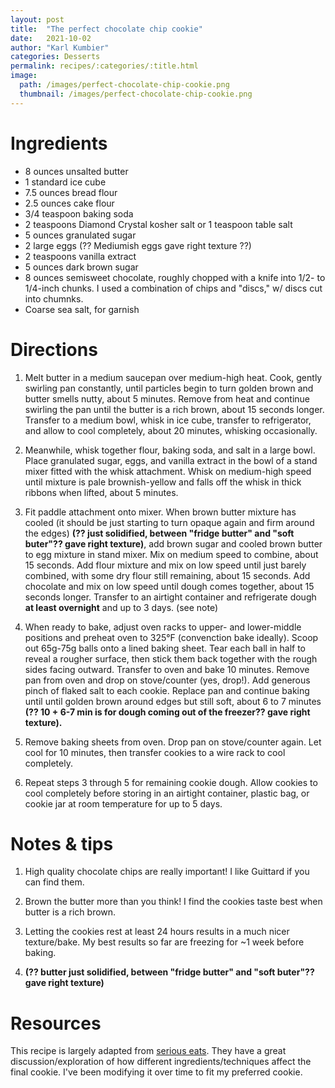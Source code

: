 ```yaml
---
layout: post
title:  "The perfect chocolate chip cookie"
date:   2021-10-02
author: "Karl Kumbier"
categories: Desserts
permalink: recipes/:categories/:title.html
image:
  path: /images/perfect-chocolate-chip-cookie.png
  thumbnail: /images/perfect-chocolate-chip-cookie.png
---
```


# Ingredients

* 8 ounces unsalted butter
* 1 standard ice cube 
* 7.5 ounces bread flour
* 2.5 ounces cake flour 
* 3/4 teaspoon baking soda
* 2 teaspoons Diamond Crystal kosher salt or 1 teaspoon table salt
* 5 ounces granulated sugar 
* 2 large eggs (?? Mediumish eggs gave right texture ??)
* 2 teaspoons vanilla extract
* 5 ounces dark brown sugar
* 8 ounces semisweet chocolate, roughly chopped with a knife into 1/2- to 1/4-inch chunks. I used a combination of chips and "discs," w/ discs cut into chumnks.
* Coarse sea salt, for garnish

# Directions

1. Melt butter in a medium saucepan over medium-high heat. Cook, gently swirling
   pan constantly, until particles begin to turn golden brown and butter smells
nutty, about 5 minutes. Remove from heat and continue swirling the pan until the
butter is a rich brown, about 15 seconds longer. Transfer to a medium bowl,
whisk in ice cube, transfer to refrigerator, and allow to cool completely, about
20 minutes, whisking occasionally. 


2. Meanwhile, whisk together flour, baking soda, and salt in a large bowl. Place
   granulated sugar, eggs, and vanilla extract in the bowl of a stand mixer
fitted with the whisk attachment. Whisk on medium-high speed until mixture is
pale brownish-yellow and falls off the whisk in thick ribbons when lifted, about
5 minutes.

3. Fit paddle attachment onto mixer. When brown butter mixture has cooled (it
   should be just starting to turn opaque again and firm around the edges) 
**(?? just solidified, between "fridge butter" and "soft buter"?? gave right
texture)**, add brown sugar and cooled brown butter to egg mixture in stand mixer. 
Mix on medium
speed to combine, about 15 seconds. Add flour mixture and mix on low speed until
just barely combined, with some dry flour still remaining, about 15 seconds. Add
chocolate and mix on low speed until dough comes together, about 15 seconds
longer. Transfer to an airtight container and refrigerate dough **at least
overnight** and up to 3 days. (see note)

4. When ready to bake, adjust oven racks to upper- and lower-middle positions
   and preheat oven to 325°F (convenction bake ideally). Scoop out 65g-75g balls
onto a lined baking sheet.  Tear each ball in half to reveal a rougher surface,
then stick them back together with the rough sides facing outward. Transfer to
oven and bake 10 minutes. Remove pan from oven and drop on stove/counter (yes,
drop!). Add generous pinch of flaked salt to each cookie. Replace pan and continue 
baking until until golden brown around edges but still soft, about 6 to 7 minutes 
**(?? 10 + 6-7 min is for dough coming out of the freezer?? gave right texture).**

5. Remove baking sheets from oven. Drop pan  on stove/counter again. Let cool 
for 10 minutes, then transfer cookies to a wire rack to cool completely.

6. Repeat steps 3 through 5 for remaining cookie dough. Allow cookies to cool
   completely before storing in an airtight container, plastic bag, or cookie
jar at room temperature for up to 5 days.

# Notes & tips

1. High quality chocolate chips are really important! I like Guittard if you can
   find them.

2. Brown the butter more than you think! I find the cookies taste best when
   butter is a rich brown.

3. Letting the cookies rest at least 24 hours results in a much nicer
   texture/bake. My best results so far are freezing for ~1 week before baking.

4. **(?? butter just solidified, between "fridge butter" and "soft buter"?? gave right
texture)**

# Resources

This recipe is largely adapted from [serious
eats](https://www.seriouseats.com/the-food-lab-best-chocolate-chip-cookie-recipe).
They have a great discussion/exploration of how different ingredients/techniques
affect the final cookie. I've been modifying it over time to fit my preferred
cookie. 
